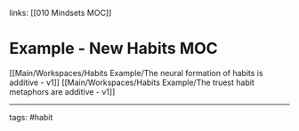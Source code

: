 links: [[010 Mindsets MOC]]

# Example - New Habits MOC
[[Main/Workspaces/Habits Example/The neural formation of habits is additive - v1]]
[[Main/Workspaces/Habits Example/The truest habit metaphors are additive - v1]]

---
tags: #habit